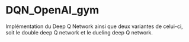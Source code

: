 # DQN_OpenAI_gym

Implémentation du Deep Q Network ainsi que deux variantes de celui-ci, soit le double deep Q network et le dueling deep Q network.
